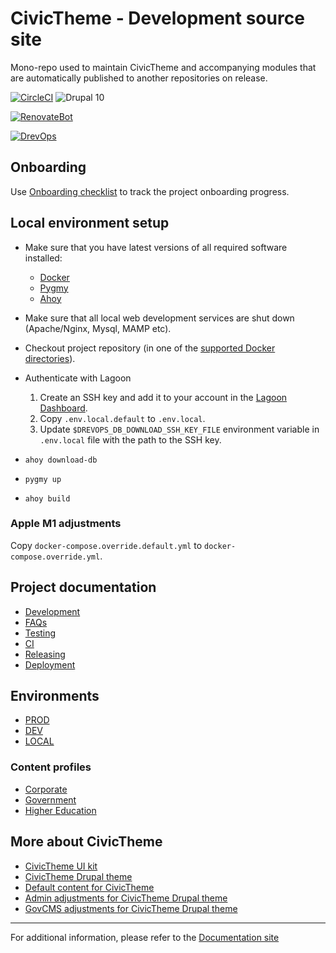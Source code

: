 # CivicTheme - Development source site
Mono-repo used to maintain CivicTheme and accompanying modules that are automatically published to another repositories on release.

[![CircleCI](https://circleci.com/gh/salsadigitalauorg/civictheme_source.svg?style=shield)](https://circleci.com/gh/salsadigitalauorg/civictheme_source)
![Drupal 10](https://img.shields.io/badge/Drupal-10-blue.svg)

[![RenovateBot](https://img.shields.io/badge/RenovateBot-enabled-brightgreen.svg?logo=renovatebot)](https://renovatebot.com)


[//]: # (DO NOT REMOVE THE BADGE BELOW. IT IS USED BY DREVOPS TO TRACK INTEGRATION)

[![DrevOps](https://img.shields.io/badge/DrevOps-develop-blue.svg)](https://github.com/drevops/drevops/tree/develop)

[//]: # (Remove the section below once onboarding is finished)
## Onboarding
Use [Onboarding checklist](docs/onboarding.md) to track the project onboarding progress.

## Local environment setup
- Make sure that you have latest versions of all required software installed:
  - [Docker](https://www.docker.com/)
  - [Pygmy](https://github.com/pygmystack/pygmy)
  - [Ahoy](https://github.com/ahoy-cli/ahoy)
- Make sure that all local web development services are shut down (Apache/Nginx, Mysql, MAMP etc).
- Checkout project repository (in one of the [supported Docker directories](https://docs.docker.com/docker-for-mac/osxfs/#access-control)).



- Authenticate with Lagoon
  1. Create an SSH key and add it to your account in the [Lagoon Dashboard](https://ui-lagoon-master.ch.amazee.io/).
  2. Copy `.env.local.default` to `.env.local`.
  3. Update `$DREVOPS_DB_DOWNLOAD_SSH_KEY_FILE` environment variable in `.env.local` file
     with the path to the SSH key.




- `ahoy download-db`

- `pygmy up`
- `ahoy build`

### Apple M1 adjustments

Copy `docker-compose.override.default.yml` to `docker-compose.override.yml`.

## Project documentation

- [Development](docs/development.md)
- [FAQs](docs/faqs.md)
- [Testing](docs/testing.md)
- [CI](docs/ci.md)
- [Releasing](docs/releasing.md)
- [Deployment](docs/deployment.md)

## Environments

- [PROD](https://default.civictheme.io)
- [DEV](https://defaultdev.civictheme.io)
- [LOCAL](http://civictheme-source.docker.amazee.io/)

### Content profiles

- [Corporate](https://nginx-php.content-corporate.civictheme-source.lagoon.salsa.hosting/)
- [Government](https://nginx-php.content-government.civictheme-source.lagoon.salsa.hosting/)
- [Higher Education](https://nginx-php.content-highereducation.civictheme-source.lagoon.salsa.hosting/)

## More about CivicTheme

- [CivicTheme UI kit](https://github.com/salsadigitalauorg/civictheme_library)
- [CivicTheme Drupal theme](https://github.com/salsadigitalauorg/civictheme)
- [Default content for CivicTheme](https://github.com/salsadigitalauorg/civictheme_content)
- [Admin adjustments for CivicTheme Drupal theme](https://github.com/salsadigitalauorg/civictheme_admin)
- [GovCMS adjustments for CivicTheme Drupal theme](https://github.com/salsadigitalauorg/civictheme_govcms)

---

For additional information, please refer to the [Documentation site](https://docs.civictheme.io/)
